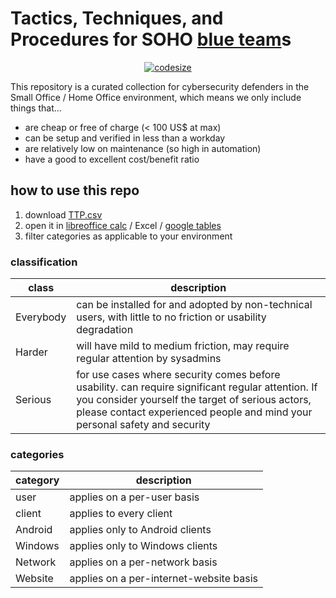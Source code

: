 # Tactics, Techniques, and Procedures for SOHO [blue team](https://en.wikipedia.org/wiki/Blue_team_(computer_security))s

<center>
  <a href="https://github.com/FoxAuth/FoxAuth/">
    <img src="https://img.shields.io/github/languages/code-size/gXeeXqBHuHDFTaEnff3Z/blue-team-SOHO-basics" alt="codesize" />
  </a>
</center>

This repository is a curated collection for cybersecurity defenders in the Small Office / Home Office environment, which means we only include things that...

- are cheap or free of charge (< 100 US$ at max)
- can be setup and verified in less than a workday
- are relatively low on maintenance (so high in automation)
- have a good to excellent cost/benefit ratio

## how to use this repo
1. download [TTP.csv](https://github.com/gXeeXqBHuHDFTaEnff3Z/blue-team-SOHO-basics/blob/master/TTP.csv)
2. open it in [libreoffice calc](https://www.libreoffice.org/download/download/) / Excel / [google tables](https://docs.google.com/spreadsheets/u/0/)
3. filter categories as applicable to your environment

### classification
| class          | description |
|----------------|-------------|
| Everybody      |  can be installed for and adopted by non-technical users, with little to no friction or usability degradation |
| Harder         |  will have mild to medium friction, may require regular attention by sysadmins |
| Serious        |  for use cases where security comes before usability. can require significant regular attention. If you consider yourself the target of serious actors, please contact experienced people and mind your personal safety and security |

### categories
| category | description                     |
|----------|---------------------------------|
| user     | applies on a per-user basis     |
| client   | applies to every client         |
| Android  | applies only to Android clients |
| Windows  | applies only to Windows clients |
| Network  | applies on a per-network basis  |
| Website  | applies on a per-internet-website basis |
